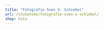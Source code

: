 ```yaml
---
title: "Fotografie Sven O. Schiebel"
url: /stutensee/fotografie-sven-o-schiebel/
shop: Foto
---
```

